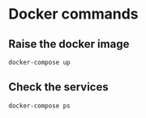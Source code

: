 # Docker commands

## Raise the docker image

```
docker-compose up

```

## Check the services

```
docker-compose ps
```
